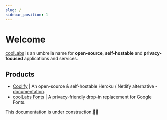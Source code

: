 ```yaml
---
slug: /
sidebar_position: 1
---
```


# Welcome

[coolLabs](https://coollabs.io) is an umbrella name for **open-source**, **self-hostable** and **privacy-focused** applications and services.

## Products
- [Coolify](https://coolify.io) | An open-source & self-hostable Heroku / Netlify alternative  - [documentation](./coolify/installation). 
- [coolLabs Fonts](https://fonts.coollabs.io) | A privacy-friendly drop-in replacement for Google Fonts.

This documentation is under construction.👷‍♂️

